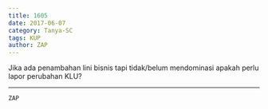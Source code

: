 ```yaml
---
title: 1605
date: 2017-06-07
category: Tanya-SC
tags: KUP
author: ZAP
---
```


Jika ada penambahan lini bisnis tapi tidak/belum mendominasi apakah perlu lapor perubahan KLU?

---



`ZAP`

